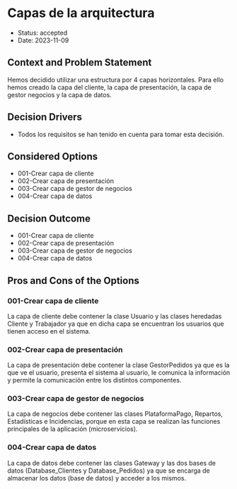# Capas de la arquitectura

* Status: accepted
* Date: 2023-11-09

## Context and Problem Statement

Hemos decidido utilizar una estructura por 4 capas horizontales. Para ello hemos creado la capa del cliente, la capa de presentación, la capa de gestor negocios y la capa de datos.

## Decision Drivers

* Todos los requisitos se han tenido en cuenta para tomar esta decisión.

## Considered Options

* 001-Crear capa de cliente
* 002-Crear capa de presentación
* 003-Crear capa de gestor de negocios
* 004-Crear capa de datos

## Decision Outcome

* 001-Crear capa de cliente
* 002-Crear capa de presentación
* 003-Crear capa de gestor de negocios
* 004-Crear capa de datos

## Pros and Cons of the Options

### 001-Crear capa de cliente

La capa de cliente debe contener la clase Usuario y las clases heredadas Cliente y Trabajador ya que en dicha capa se encuentran los usuarios que tienen acceso en el sistema.

### 002-Crear capa de presentación

La capa de presentación debe contener la clase GestorPedidos ya que es la que ve el usuario, presenta el sistema al usuario, le comunica la información y permite la comunicación entre los distintos componentes.

### 003-Crear capa de gestor de negocios

La capa de negocios debe contener las clases PlataformaPago, Repartos, Estadísticas e Incidencias, porque en esta capa se realizan las funciones principales de la aplicación (microservicios).

### 004-Crear capa de datos

La capa de datos debe contener las clases Gateway y las dos bases de datos (Database_Clientes y Database_Pedidos) ya que se encarga de almacenar los datos (base de datos) y acceder a los mismos.
